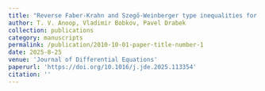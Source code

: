 ```yaml
---
title: "Reverse Faber-Krahn and Szegő-Weinberger type inequalities for annular domains under Robin-Neumann boundary conditions"
author: T. V. Anoop, Vladimir Bobkov, Pavel Drabek
collection: publications
category: manuscripts
permalink: /publication/2010-10-01-paper-title-number-1
date: 2025-8-25
venue: 'Journal of Differential Equations'
paperurl: 'https://doi.org/10.1016/j.jde.2025.113354'
citation: ''
---
```

